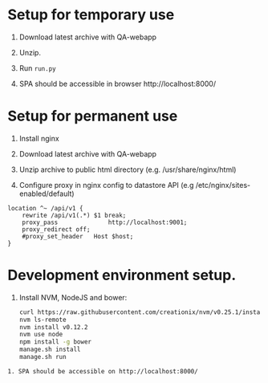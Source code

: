 Setup for temporary use
==
1. Download latest archive with QA-webapp

1. Unzip.

1. Run `run.py`

1. SPA should be accessible in browser http://localhost:8000/

Setup for permanent  use
==

1. Install nginx

1. Download latest archive with QA-webapp

1. Unzip archive to public html directory (e.g. /usr/share/nginx/html)

1. Configure proxy in nginx config to datastore API (e.g /etc/nginx/sites-enabled/default)
```
location ^~ /api/v1 {
    rewrite /api/v1(.*) $1 break;
    proxy_pass              http://localhost:9001;
    proxy_redirect off;
    #proxy_set_header   Host $host;
}
```



Development environment setup.
==
1. Install NVM, NodeJS and bower:

   ```bash
   curl https://raw.githubusercontent.com/creationix/nvm/v0.25.1/install.sh | bash
   nvm ls-remote
   nvm install v0.12.2
   nvm use node
   npm install -g bower
   manage.sh install
   manage.sh run
  ```
1. SPA should be accessible on http://localhost:8000/
